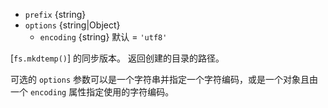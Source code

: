 <!-- YAML
added: v5.10.0
-->

* `prefix` {string}
* `options` {string|Object}
  * `encoding` {string} 默认 = `'utf8'`

[`fs.mkdtemp()`] 的同步版本。
返回创建的目录的路径。

可选的 `options` 参数可以是一个字符串并指定一个字符编码，或是一个对象且由一个 `encoding` 属性指定使用的字符编码。

